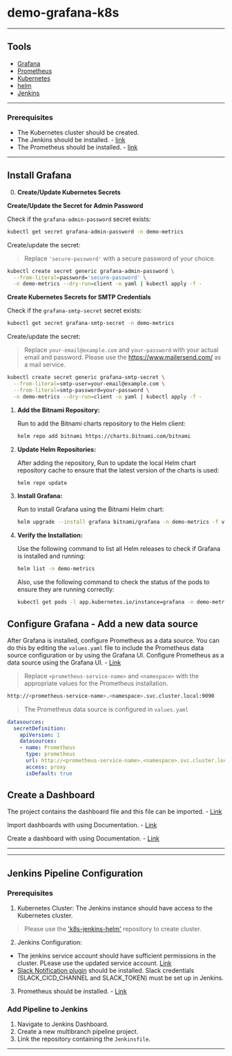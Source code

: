 # demo-grafana-k8s

---

## Tools

- [Grafana](https://grafana.com/docs/)
- [Prometheus](https://prometheus.io/docs/introduction/overview/)
- [Kubernetes](https://kubernetes.io/)
- [helm](https://helm.sh/)
- [Jenkins](https://www.jenkins.io/)

---

### Prerequisites

- The Kubernetes cluster should be created.
- The Jenkins should be installed. - [link](https://github.com/avorakh/k8s-jenkins-helm/tree/task-7)
- The Prometheus should be installed. - [link](https://github.com/avorakh/demo-prometheus-k8s/tree/develop)

---
## Install Grafana

0. **Create/Update Kubernetes Secrets**

**Create/Update the Secret for Admin Password**

   Check if the `grafana-admin-password` secret exists:
   ```bash
   kubectl get secret grafana-admin-password -n demo-metrics
   ```

   Create/update the secret:
   >  Replace `'secure-password'` with a secure password of your choice.
   ```bash
   kubectl create secret generic grafana-admin-password \
     --from-literal=password='secure-password' \
     -n demo-metrics --dry-run=client -o yaml | kubectl apply -f -
   ```
**Create Kubernetes Secrets for SMTP Credentials**

   Check if the `grafana-smtp-secret` secret exists:
   ```bash
   kubectl get secret grafana-smtp-secret -n demo-metrics
   ```

   Create/update the secret: 
   > Replace `your-email@example.com` and `your-password` with your actual  email and password. Please use the https://www.mailersend.com/ as a mail service.

   ```bash     
   kubectl create secret generic grafana-smtp-secret \
     --from-literal=smtp-user=your-email@example.com \
     --from-literal=smtp-password=your-password \
     -n demo-metrics --dry-run=client -o yaml | kubectl apply -f -
   ```

1. **Add the Bitnami Repository:**

   Run to add the Bitnami charts repository to the Helm client:

   ```bash
   helm repo add bitnami https://charts.bitnami.com/bitnami
   ```

2. **Update Helm Repositories:**

   After adding the repository, Run to update the local Helm chart repository cache to ensure that the latest version of the charts is used:

   ```bash
   helm repo update
   ```

3. **Install Grafana:**

   Run to install Grafana using the Bitnami Helm chart:

   ```bash
   helm upgrade --install grafana bitnami/grafana -n demo-metrics -f values.yaml --create-namespace
   ```
4. **Verify the Installation:**

   Use the following command to list all Helm releases to check if Grafana is installed and running:

   ```bash
   helm list -n demo-metrics
   ```

   Also, use the following command to check the status of the pods to ensure they are running correctly:

   ```bash
   kubectl get pods -l app.kubernetes.io/instance=grafana -n demo-metrics
   ```

## Configure Grafana - Add a new data source

   After Grafana is installed, configure Prometheus as a data source. You can do this by editing the `values.yaml` file to include the Prometheus data source configuration or by using the Grafana UI.
   Configure Prometheus as a data source using the Grafana UI. - [Link](https://grafana.com/docs/grafana/latest/datasources/)
   > Replace `<prometheus-service-name>` and `<namespace>` with the appropriate values for the Prometheus installation.
   ```bash
   http://<prometheus-service-name>.<namespace>.svc.cluster.local:9090
   ```
   
   > The Prometheus data source is configured in `values.yaml`
   ```yaml
   datasources:
     secretDefinition:
       apiVersion: 1
       datasources:
       - name: Prometheus
         type: prometheus
         url: http://<prometheus-service-name>.<namespace>.svc.cluster.local:9090
         access: proxy
         isDefault: true
   ```

## Create a Dashboard

The project contains the dashboard file and this file can be imported. - [Link](k8s-cluster-dashboard.json)

Import dashboards with using Documentation. - [Link](https://grafana.com/docs/grafana/latest/dashboards/build-dashboards/import-dashboards/)

Create a dashboard with using Documentation. - [Link](https://grafana.com/docs/grafana/latest/dashboards/build-dashboards/create-dashboard/)

---
---
## Jenkins Pipeline Configuration

### Prerequisites
1. Kubernetes Cluster: The Jenkins instance should have access to the Kubernetes cluster.
> Please use the ['k8s-jenkins-helm'](https://github.com/avorakh/k8s-jenkins-helm/tree/task-7) repository to create cluster. 
2. Jenkins Configuration:
- The jenkins service account should have sufficient permissions in the cluster. PLease use the updated service account. [Link](https://github.com/avorakh/k8s-jenkins-helm/blob/task-7/jenkins-ci/templates/serviceaccount.yaml)
- [Slack Notification plugin](https://plugins.jenkins.io/slack/) should be installed.  Slack credentials (SLACK_CICD_CHANNEL and SLACK_TOKEN) must be set up in Jenkins.
3. Prometheus should be installed. - [Link](https://github.com/avorakh/demo-prometheus-k8s/tree/develop)

### Add Pipeline to Jenkins

1. Navigate to Jenkins Dashboard.
2. Create a new multibranch pipeline project.
3. Link the repository containing the `Jenkinsfile`.

---